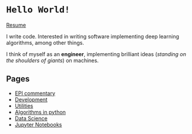 # `Hello World!`

[Resume](resume/resume.pdf)

I write code. Interested in writing software implementing deep learning algorithms, among other things.

I think of myself as an **engineer**, implementing brilliant ideas (*standing on the shoulders of giants*) on machines.

## Pages
* [EPI commentary](/epi/index.md)
* [Development](/software_development/index.md)
* [Utilities](/utilities/index.md)
* [Algorithms in python](/algos_py/index.md)
* [Data Science](/data_science/index.md)
* [Jupyter Notebooks](/notebooks/index.md)